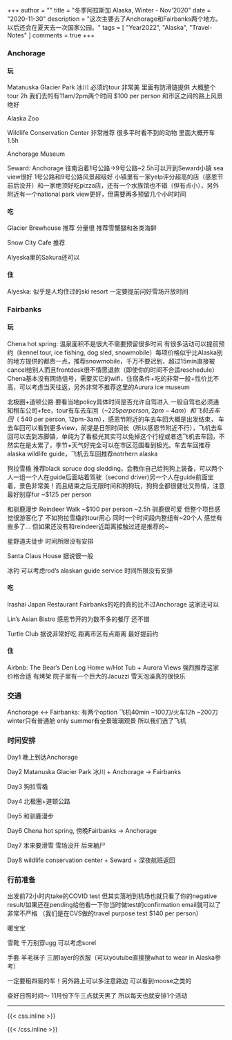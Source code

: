 +++
author = ""
title = "冬季阿拉斯加 Alaska, Winter - Nov'2020"
date = "2020-11-30"
description = "这次主要去了Anchorage和Fairbanks两个地方。以后还会在夏天去一次国家公园。"
tags = [
    "Year2022", "Alaska", "Travel-Notes"
]
comments = true
+++
### Anchorage
#### 玩
Matanuska Glacier Park 冰川 必须约tour 非常美 里面有防滑链提供 大概整个tour 2h 我们去的有11am/2pm两个时间 $100 per person 和市区之间的路上风景绝好

Alaska Zoo

Wildlife Conservation Center 非常推荐 很多平时看不到的动物 里面大概开车1.5h 

Anchorage Museum

Seward: Anchorage 往南沿着1号公路->9号公路~2.5h可以开到Seward小镇 sea view很好 1号公路和9号公路风景超级好 小镇里有一家yelp评分超高的店（感恩节前后没开）和一家绝顶好吃pizza店，还有一个水族馆也不错（但有点小），另外附近有一个national park view更好，但需要再多预留几个小时时间
#### 吃
Glacier Brewhouse 推荐 分量很 推荐雪蟹腿和各类海鲜

Snow City Cafe 推荐

Alyeska里的Sakura还可以
#### 住
Alyeska: 似乎是人均住过的ski resort 一定要提前问好雪场开放时间

### Fairbanks
#### 玩
Chena hot spring: 温泉面积不是很大不需要预留很多时间 有很多活动可以提前预约（kennel tour, ice fishing, dog sled, snowmobile）每项价格似乎比Alaska别的地方提供的都贵一点，推荐snowmobile，千万不要迟到，超过15min直接被cancel给别人而且frontdesk很不情愿退款（即使你的时间不合适reschedule）Chena基本没有网络信号，需要买它的wifi，住宿条件+吃的非常一般+性价比不高，可以考虑当天往返，另外非常不推荐这里的Aurura ice museum

北极圈+道顿公路 要看当地policy具体时间是否允许自驾进入 一般自驾也必须通知租车公司+fee，tour有车去车回（~$225 per person, 2pm-4am）和飞机去车回（~$540 per person, 12pm-3am），感恩节附近的车去车回大概是出发结束， 车去车回可以看到更多view，前提是日照时间长（所以感恩节附近不行），飞机去车回可以去到冻脚镇，单纯为了看极光其实可以免掉这个行程或者选飞机去车回，不然实在是太累了，季节+天气好完全可以在市区范围看到极光。车去车回推荐 alaska wildlife guide，飞机去车回推荐notrhern alaska

狗拉雪橇 推荐black spruce dog sledding，会教你自己给狗狗上装备，可以两个人一组一个人在guide后面站着驾驶（second driver)另一个人在guide前面坐着，景色非常美！而且结束之后无限时间和狗狗玩，狗狗全都很健壮又热情，注意最好别穿fur ~$125 per person

和驯鹿漫步 Reindeer Walk ~$100 per person ~2.5h 驯鹿很可爱 但整个项目感觉很游客化了 不如狗拉雪橇的tour用心 同时一个时间段内整组有~20个人 感觉有些多了… 但如果还没有和reindeer近距离接触过还是推荐的~

星野道夫徒步 时间所限没有安排

Santa Claus House 据说很一般

冰钓 可以考虑rod’s alaskan guide service 时间所限没有安排
#### 吃
Irashai Japan Restaurant Fairbanks的吃的真的比不过Anchorage 这家还可以

Lin’s Asian Bistro 感恩节开的为数不多的餐厅 还不错

Turtle Club 据说非常好吃 距离市区有点距离 最好提前约
#### 住
Airbnb: The Bear’s Den Log Home w/Hot Tub + Aurora Views 强烈推荐这家 价格合适 有烤架 院子里有一个巨大的Jacuzzi 雪天泡澡真的很快乐

### 交通
Anchorage <-> Fairbanks: 有两个option 飞机40min ~100刀/火车12h ~200刀 winter只有普通舱 only summer有全景玻璃观景 所以我们选了飞机

### 时间安排
Day1 晚上到达Anchorage

Day2 Matanuska Glacier Park 冰川 + Anchorage -> Fairbanks

Day3 狗拉雪橇

Day4 北极圈+道顿公路

Day5 和驯鹿漫步

Day6 Chena hot spring, 傍晚Fairbanks -> Anchorage

Day7 本来要滑雪 雪场没开 后来躺尸

Day8 wildlife conservation center + Seward + 深夜航班返回

### 行前准备
出发前72小时内take的COVID test 但其实落地到机场也就只看了你的negative result/如果还在pending给他看一下你当时做test的confirmation email就可以了 非常不严格 （我们是在CVS做的travel purpose test $140 per person）

暖宝宝

雪靴 千万别穿ugg 可以考虑sorel

手套 羊毛袜子 三层layer的衣服（可以youtube直接搜what to wear in Alaska参考）

一定要租四驱的车！另外路上可以多注意路边 可以看到moose之类的

查好日照时间～ 11月份下午三点就天黑了 所以每天也就安排1个活动


***

{{< css.inline >}}
<style>
.emojify {
	font-family: Apple Color Emoji, Segoe UI Emoji, NotoColorEmoji, Segoe UI Symbol, Android Emoji, EmojiSymbols;
	font-size: 2rem;
	vertical-align: middle;
}
@media screen and (max-width:650px) {
  .nowrap {
    display: block;
    margin: 25px 0;
  }
}
</style>
{{< /css.inline >}}
